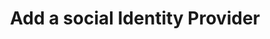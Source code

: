---
title: Add a social Identity Provider
meta:
  - name: description
    content: Okta supports authentication with social Identity Providers. Get an overview of the process and prerequisites, as well as the setup instructions.
sections:
- main
---